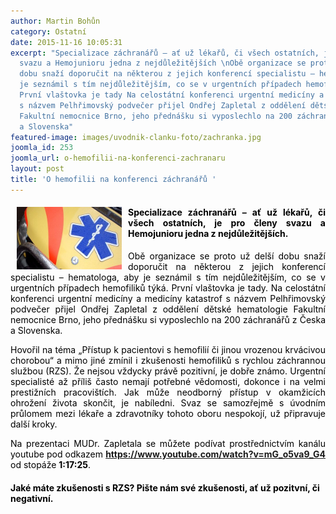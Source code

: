 ```yaml
---
author: Martin Bohůn
category: Ostatní
date: 2015-11-16 10:05:31
excerpt: "Specializace záchranářů – ať už lékařů, či všech ostatních, je pro členy
  svazu a Hemojunioru jedna z nejdůležitějších \nObě organizace se proto už delší
  dobu snaží doporučit na některou z jejich konferencí specialistu – hematologa, aby
  je seznámil s tím nejdůležitějším, co se v urgentních případech hemofiliků týká
  První vlaštovka je tady Na celostátní konferenci urgentní medicíny a medicíny katastrof
  s názvem Pelhřimovský podvečer přijel Ondřej Zapletal z oddělení dětské hematologie
  Fakultní nemocnice Brno, jeho přednášku si vyposlechlo na 200 záchranářů z Česka
  a Slovenska"
featured-image: images/uvodnik-clanku-foto/zachranka.jpg
joomla_id: 253
joomla_url: o-hemofilii-na-konferenci-zachranaru
layout: post
title: 'O hemofilii na konferenci záchranářů '
---
```


<h4 style="text-align: justify;"><span style="color: #000000;"><img src="images/uvodnik-clanku-foto/zachranka.jpg" border="0" width="168" height="100" style="float: left; margin-left: 10px; margin-right: 10px;" />Specializace záchranářů – ať už lékařů, či všech ostatních, je pro členy svazu a Hemojunioru jedna z nejdůležitějších. </span></h4>
<p style="text-align: justify;"><span style="color: #000000;">Obě organizace se proto už delší dobu snaží doporučit na některou z jejich konferencí specialistu – hematologa, aby je seznámil s tím nejdůležitějším, co se v urgentních případech hemofiliků týká. První vlaštovka je tady. </span><span style="color: #000000;">Na celostátní konferenci urgentní medicíny a medicíny katastrof s názvem Pelhřimovský podvečer přijel Ondřej Zapletal z oddělení dětské hematologie Fakultní nemocnice Brno, jeho přednášku si vyposlechlo na 200 záchranářů z Česka a Slovenska.</span></p>

<p style="text-align: justify;"><span style="color: #000000;">Hovořil na téma „Přístup k pacientovi s hemofilií či jinou vrozenou krvácivou chorobou“ a mimo jiné zmínil i zkušenosti hemofiliků s rychlou záchrannou službou (RZS). Že nejsou vždycky právě pozitivní, je dobře známo. Urgentní specialisté až příliš často nemají potřebné vědomosti, dokonce i na velmi prestižních pracovištích. Jak může neodborný přístup v okamžicích ohrožení života skončit, je nabíledni. Svaz se samozřejmě s úvodním průlomem mezi lékaře a zdravotníky tohoto oboru nespokojí, už připravuje další kroky.</span></p>
<p style="text-align: justify;"><span style="color: #000000;">Na prezentaci MUDr. Zapletala se můžete podívat prostřednictvím kanálu youtube pod odkazem <strong><a href="https://www.youtube.com/watch?v=mG_o5va9_G4" target="_blank" title="Přednáška MUDr. Zapletala">https://www.youtube.com/watch?v=mG_o5va9_G4</a></strong> od stopáže <strong>1:17:25</strong>.</span></p>
<h4 style="text-align: left;"><span class="note" style="color: #000000;">Jaké máte zkušenosti s RZS? Pište nám své zkušenosti, ať už pozitvní, či negativní.</span></h4>